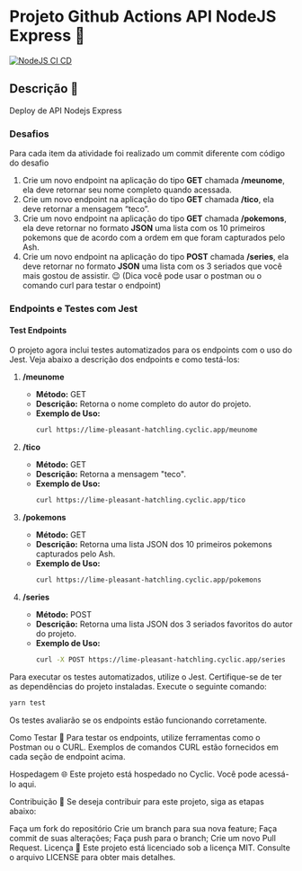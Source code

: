 # Projeto Github Actions API NodeJS Express 🚀

[![NodeJS CI CD](https://github.com/emilly-soares/express-hello-world/actions/workflows/main.yml/badge.svg)](https://github.com/emilly-soares/express-hello-world/actions/workflows/main.yml)

## Descrição 📄
Deploy de API Nodejs Express

### Desafios

Para cada item da atividade foi realizado um commit diferente com código do desafio

1. Crie um novo endpoint na aplicação do tipo **GET** chamada **/meunome**, ela deve retornar seu nome completo quando acessada.
2. Crie um novo endpoint na aplicação do tipo **GET** chamada **/tico**, ela deve retornar a mensagem “teco”. 
3. Crie um novo endpoint na aplicação do tipo **GET** chamada **/pokemons**, ela deve retornar no formato **JSON** uma lista com os 10 primeiros pokemons que de acordo com a ordem em que foram capturados pelo Ash. 
4. Crie um novo endpoint na aplicação do tipo **POST** chamada **/series**, ela deve retornar no formato **JSON** uma lista com os 3 seriados que você mais gostou de assistir. 😉 (Dica você pode usar o postman ou o comando curl para testar o endpoint)

### Endpoints e Testes com Jest

#### Test Endpoints
O projeto agora inclui testes automatizados para os endpoints com o uso do Jest. Veja abaixo a descrição dos endpoints e como testá-los:

1. **/meunome**
   - **Método:** GET
   - **Descrição:** Retorna o nome completo do autor do projeto.
   - **Exemplo de Uso:**
     ```bash
     curl https://lime-pleasant-hatchling.cyclic.app/meunome
     ```

2. **/tico**
   - **Método:** GET
   - **Descrição:** Retorna a mensagem "teco".
   - **Exemplo de Uso:**
     ```bash
     curl https://lime-pleasant-hatchling.cyclic.app/tico
     ```

3. **/pokemons**
   - **Método:** GET
   - **Descrição:** Retorna uma lista JSON dos 10 primeiros pokemons capturados pelo Ash.
   - **Exemplo de Uso:**
     ```bash
     curl https://lime-pleasant-hatchling.cyclic.app/pokemons
     ```

4. **/series**
   - **Método:** POST
   - **Descrição:** Retorna uma lista JSON dos 3 seriados favoritos do autor do projeto.
   - **Exemplo de Uso:**
     ```bash
     curl -X POST https://lime-pleasant-hatchling.cyclic.app/series
     ```

Para executar os testes automatizados, utilize o Jest. Certifique-se de ter as dependências do projeto instaladas. Execute o seguinte comando:

```bash
yarn test
   ```

Os testes avaliarão se os endpoints estão funcionando corretamente.

Como Testar 🧪
Para testar os endpoints, utilize ferramentas como o Postman ou o CURL. Exemplos de comandos CURL estão fornecidos em cada seção de endpoint acima.

Hospedagem 🌐
Este projeto está hospedado no Cyclic. Você pode acessá-lo aqui.

Contribuição 🤝
Se deseja contribuir para este projeto, siga as etapas abaixo:

Faça um fork do repositório
Crie um branch para sua nova feature;
Faça commit de suas alterações;
Faça push para o branch;
Crie um novo Pull Request.
Licença 📝
Este projeto está licenciado sob a licença MIT. Consulte o arquivo LICENSE para obter mais detalhes.

